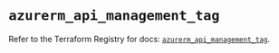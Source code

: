 # `azurerm_api_management_tag`

Refer to the Terraform Registry for docs: [`azurerm_api_management_tag`](https://registry.terraform.io/providers/hashicorp/azurerm/4.21.0/docs/resources/api_management_tag).
